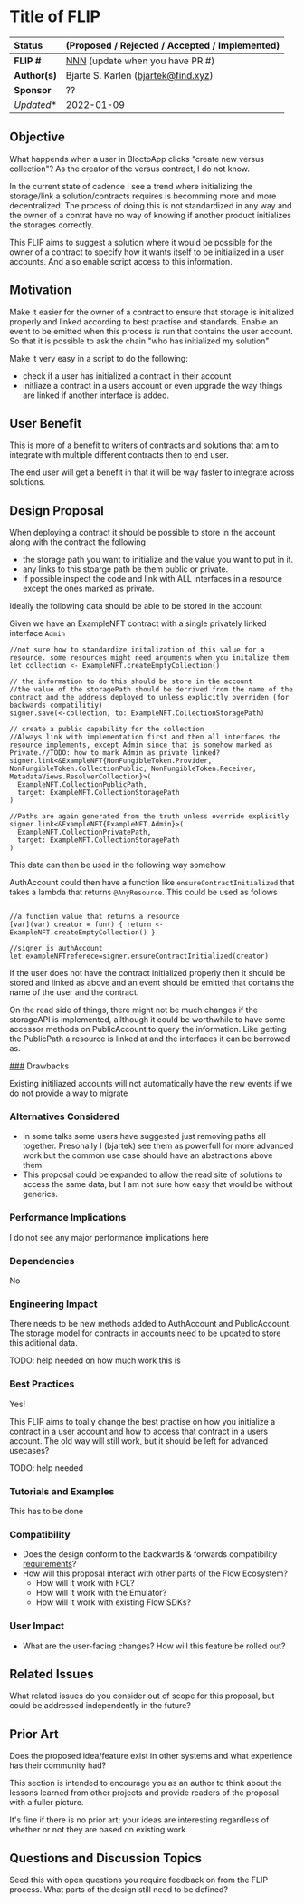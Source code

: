 # Title of FLIP

| Status        | (Proposed / Rejected / Accepted / Implemented)       |
:-------------- |:---------------------------------------------------- |
| **FLIP #**    | [NNN](https://github.com/onflow/flow/pull/NNN) (update when you have PR #) |
| **Author(s)** | Bjarte S. Karlen (bjartek@find.xyz)                                        |
| **Sponsor**   | ??                                                                         |
| *Updated**    | 2022-01-09                                                                 |

## Objective

What happends when a user in BloctoApp clicks "create new versus collection"? As the creator of the versus contract, I do not know. 

In the current state of cadence I see a trend where initializing the storage/link a solution/contracts requires is becomming more and more decentralized. The process of doing this is not standardized in any way and the owner of a contrat have no way of knowing if another product initializes the storages correctly. 

This FLIP aims to suggest a solution where it would be possible for the owner of a contract to specify how it wants itself to be initialized in a user accounts. And also enable script access to this information.

## Motivation

Make it easier for the owner of a contract to ensure that storage is initialized properly and linked according to best practise and standards. 
Enable an event to be emitted when this process is run that contains the user account. So that it is possible to ask the chain "who has initialized my solution" 

Make it very easy in a script to do the following:
 - check if a user has initialized a contract in their account
 - initliaze a contract in a users account or even upgrade the way things are linked if another interface is added.

## User Benefit

This is more of a benefit to writers of contracts and solutions that aim to integrate with multiple different contracts then to end user. 

The end user will get a benefit in that it will be way faster to integrate across solutions.

## Design Proposal

When deploying a contract it should be possible to store in the account along with the contract the following
 - the storage path you want to initialize and the value you want to put in it.
 - any links to this stoarge path be them public or private. 
 - if possible inspect the code and link with ALL interfaces in a resource except the ones marked as private. 
	 
Ideally the following data should be able to be stored in the account

Given we have an ExampleNFT contract with a single privately linked interface `Admin`

```
//not sure how to standardize initalization of this value for a resource. some resources might need arguments when you initalize them
let collection <- ExampleNFT.createEmptyCollection()

// the information to do this should be store in the account
//the value of the storagePath should be derrived from the name of the contract and the address deployed to unless explicitly overriden (for backwards compatilitiy)
signer.save(<-collection, to: ExampleNFT.CollectionStoragePath)

// create a public capability for the collection
//Always link with implementation first and then all interfaces the resource implements, except Admin since that is somehow marked as Private.//TODO: how to mark Admin as private linked?
signer.link<&ExampleNFT{NonFungibleToken.Provider, NonFungibleToken.CollectionPublic, NonFungibleToken.Receiver, MetadataViews.ResolverCollection}>(
  ExampleNFT.CollectionPublicPath,
  target: ExampleNFT.CollectionStoragePath
)

//Paths are again generated from the truth unless override explicitly
signer.link<&ExampleNFT{ExampleNFT.Admin}>(
  ExampleNFT.CollectionPrivatePath,
  target: ExampleNFT.CollectionStoragePath
)

```

This data can then be used in the following way somehow

AuthAccount could then have a function like `ensureContractInitialized` that takes a lambda that returns `@AnyResource`. This could be used as follows

```

//a function value that returns a resource
[var](var) creator = fun() { return <- ExampleNFT.createEmptyCollection() }

//signer is authAccount
let exampleNFTreferece=signer.ensureContractInitialized(creator)
```

If the user does not have the contract initialized properly then it should be stored and linked as above and an event should be emitted that contains the name of the user and the contract.

On the read side of things, there might not be much changes if the storageAPI is implemented, allthough it could be worthwhile to have some accessor methods on PublicAccount to query the information. Like getting the PublicPath a resource is linked at and the interfaces it can be borrowed as. 

[###](###) Drawbacks

Existing initiliazed accounts will not automatically have the new events if we do not provide a way to migrate

### Alternatives Considered

* In some talks some users have suggested just removing paths all together. Presonally I (bjartek) see them as powerfull for more advanced work but the common use case should have an abstractions above them.
* This proposal could be expanded to allow the read site of solutions to access the same data, but I am not sure how easy that would be without generics. 

### Performance Implications

I do not see any major performance implications here

### Dependencies

No

### Engineering Impact

There needs to be new methods added to AuthAccount and PublicAccount. The storage model for contracts in accounts need to be updated to store this aditional data.

TODO: help needed on how much work this is

### Best Practices

Yes!

This FLIP aims to toally change the best practise on how you initialize a contract in a user account and how to access that contract in a users account. The old way will still work, but it should be left for advanced usecases?

TODO: help needed

### Tutorials and Examples


This has to be done

### Compatibility

* Does the design conform to the backwards & forwards compatibility [requirements](../docs/compatibility.md)?
* How will this proposal interact with other parts of the Flow Ecosystem?
    - How will it work with FCL?
    - How will it work with the Emulator?
    - How will it work with existing Flow SDKs?

### User Impact

* What are the user-facing changes? How will this feature be rolled out?

## Related Issues

What related issues do you consider out of scope for this proposal, 
but could be addressed independently in the future?

## Prior Art

Does the proposed idea/feature exist in other systems and 
what experience has their community had?

This section is intended to encourage you as an author to think about the 
lessons learned from other projects and provide readers of the proposal 
with a fuller picture.

It's fine if there is no prior art; your ideas are interesting regardless of 
whether or not they are based on existing work.

## Questions and Discussion Topics

Seed this with open questions you require feedback on from the FLIP process. 
What parts of the design still need to be defined?
